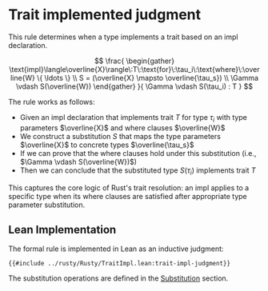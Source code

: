 # Trait implemented judgment

This rule determines when a type implements a trait based on an impl declaration.

$$
\frac{
    \begin{gather}
    \text{impl}\langle\overline{X}\rangle\:T\:\text{for}\:\tau_i\:\text{where}\:\overline{W} \{ \ldots \} \\
    S = (\overline{X} \mapsto \overline{\tau_s}) \\
    \Gamma \vdash S(\overline{W})
    \end{gather}
}{
    \Gamma \vdash S(\tau_i) : T
}
$$

The rule works as follows:
- Given an impl declaration that implements trait $T$ for type $\tau_i$ with type parameters $\overline{X}$ and where clauses $\overline{W}$
- We construct a substitution $S$ that maps the type parameters $\overline{X}$ to concrete types $\overline{\tau_s}$
- If we can prove that the where clauses hold under this substitution (i.e., $\Gamma \vdash S(\overline{W})$)
- Then we can conclude that the substituted type $S(\tau_i)$ implements trait $T$

This captures the core logic of Rust's trait resolution: an impl applies to a specific type when its where clauses are satisfied after appropriate type parameter substitution.

## Lean Implementation

The formal rule is implemented in Lean as an inductive judgment:

```lean
{{#include ../rusty/Rusty/TraitImpl.lean:trait-impl-judgment}}
```

The substitution operations are defined in the [Substitution](./substitution.md) section.
